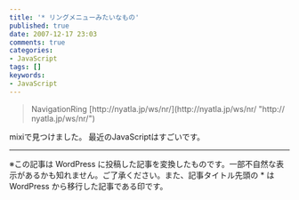 ```yaml
---
title: '* リングメニューみたいなもの'
published: true
date: 2007-12-17 23:03
comments: true
categories:
- JavaScript
tags: []
keywords:
- JavaScript
---
```

<blockquote>NavigationRing
[http://<wbr></wbr>nyatla<wbr></wbr>.jp/ws<wbr></wbr>/nr/](http://nyatla.jp/ws/nr/ "http://<wbr></wbr>nyatla<wbr></wbr>.jp/ws<wbr></wbr>/nr/")</blockquote>

mixiで見つけました。
最近のJavaScriptはすごいです。

---
※この記事は WordPress に投稿した記事を変換したものです。一部不自然な表示があるかも知れません。ご了承ください。また、記事タイトル先頭の * は WordPress から移行した記事である印です。
